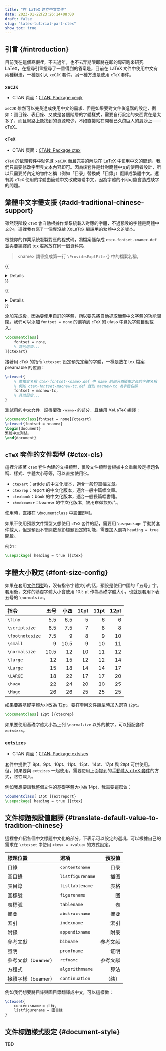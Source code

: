 ```yaml
---
title: "在 LaTeX 建立中文文件"
date: 2023-01-22T23:26:14+08:00
draft: false
slug: "latex-tutorial-part-ctex"
show_toc: true
---
```


## 引言 {#introduction}

目前我在這個寒假裡，不去過年，也不去弄期限即將在即的專研跑來研究 LaTeX，在搜尋引擎搜尋了一番得到的答案是，目前在 LaTeX 文件中使用中文有兩種辦法，一種是引入 `xeCJK` 套件，另一種方法是使用 `cTeX` 套件。

### `xeCJK`
- CTAN 頁面：[CTAN: Package xecjk](https://www.ctan.org/pkg/xecjk)

`xeCJK` 雖然可以完美達成使用中文的需求，但是如果要對文件做進階的設定，例如：圖目錄、表目錄、又或是各個階層的字體樣式，需要自行設定的東西實在是太多了，而且網路上能找到的資源較少，不如直接站在開發已久的巨人的肩膀上——cTeX。

### `cTeX`

- CTAN 頁面：[CTAN: Package ctex](https://www.ctan.org/pkg/ctex)

`cTeX` 的依賴套件中就包含 `xeCJK` 而且完美的解決在 LaTeX 中使用中文的問題，我們只需要修改字型與文本內容即可。因為該套件是針對簡體中文的使用者設計，所以只需要將內定的物件名稱（例如「目录」替換成「目錄」）翻譯成繁體中文。還有將 `cTeX` 使用的字體由簡體中文改成繁體中文，因為字體的不同可能會造成缺字的問題。

## 繁體中文字體支援 {#add-traditional-chinese-support}

雖然現階段 `cTeX` 會自動根據作業系統載入對應的字體，不過預設的字體是簡體中文的，這裡我有寫了一個專沒給 XeLaTeX 編譯用的繁體中文的版本。

根據你的作業系統複製對應的程式碼，將檔案儲存成 `ctex-fontset-<name>.def` 並與要編譯的 tex 檔案放在同一個資料夾。

> \<name\> 請替換成第一行 `\ProvidesExplFile` {} 中的檔案名稱。

{{<details title = "windows 版本">}}

```latex
\ProvidesExplFile{ctex-fontset-windows-tc.def}{\ExplFileDate}{0.0.1}{\ExplFileDescription}
\ctex_fontset_case:nnn
  { }
  { }
  {
    \setCJKmainfont   { MingLiU } [ BoldFont = Microsoft~JhengHei , ItalicFont = DFKai-SB ]
    \setCJKsansfont   { Microsoft~JhengHei } [ BoldFont = *~Bold ]
    \setCJKmonofont   { MingLiU~Regular }
    \setCJKfamilyfont { ming    } { MingLiU~Regular    }
    \setCJKfamilyfont { zhhei   } { Microsoft~JhengHei }
    \setCJKfamilyfont { zhkai   } { DFKai-SB           }
  }
\NewDocumentCommand \ming     { } { \CJKfamily { ming  } }
\NewDocumentCommand \hei      { } { \CJKfamily { zhhei } }
\NewDocumentCommand \kai      { } { \CJKfamily { zhkai } }

```
{{</details>}}

{{<details title="mac 版本">}}
將程式碼儲存成 `ctex-fontset-macnew-tc.def` 並與 tex 檔案放在同一個資料夾。

```latex
\ProvidesExplFile{ctex-fontset-macnew-tc.def}{\ExplFileDate}{0.0.1}{\ExplFileDescription}
\ctex_fontset_case:nnnn
  { \ctex_fontset_error:n { mac } }
  { }
  { }
  {
    \setCJKmainfont { Songti~TC }
      [
        BoldFont       = Songti~TC~Bold,
        ItalicFont     = Kaiti~TC,
        BoldItalicFont = Kaiti~TC~Bold
      ]
    \setCJKsansfont { PingFang~TC }
    \setCJKmonofont { Lantinghei~TC }
    \setCJKfamilyfont { zhsong } { Songti~TC~Regular } [ BoldFont = Songti~TC~Bold ]
    \setCJKfamilyfont { zhhei  } { Heiti~TC~Light    } [ BoldFont = Heiti~TC~Medium ]
    \setCJKfamilyfont { zhpf   } { PingFang~TC       }
    \setCJKfamilyfont { zhkai  } { Kaiti~TC          } [ BoldFont = Kaiti~TC~Bold ]
    \setCJKfamilyfont { zhli   } { Baoli~TC          }
    \setCJKfamilyfont { zhyuan } { Yuanti~TC~Light   } [ BoldFont = Yuanti~SC~Regular ]
  }
\NewDocumentCommand \song     { } { \CJKfamily { zhsong } }
\NewDocumentCommand \hei      { } { \CJKfamily { zhhei  } }
\NewDocumentCommand \fangsong { } { \CJKfamily { zhfs   } }
\NewDocumentCommand \kai      { } { \CJKfamily { zhkai  } }
\NewDocumentCommand \lishu    { } { \CJKfamily { zhli   } }
\NewDocumentCommand \yuan     { } { \CJKfamily { zhyuan } }
\NewDocumentCommand \pingfang { } { \CJKfamily { zhpf   } }
  
```
{{</details>}}

添加完成後，因為要使用自訂的字體，所以要先將自動抓取簡體中文字體的功能關閉。我們可以添加 `fontset = none` 的選項到 `cTeX` 的 class 中避免字體自動載入。

```latex
\documentclass[
    fontset = none,
    % 其他選項...
]{ctexart}
```

接著用 `cTeX` 的指令 `\ctexset` 設定預先定義的字體，一樣是放在 tex 檔案 preamable 的位置：

```latex
\ctexset{
    % 曲檔案名稱 ctex-fontset-<name>.def 中 name 的部分為預先定義的字體名稱
    % 例如 ctex-fontset-macnew-tc.def 就取 macnew-tc 為字體名稱
    fontset = macnew-tc,
    % 其他設定...
}
```

測試用的中文文件，記得要改 `<name>` 的部分，且使用 XeLaTeX 編譯：

```latex
\documentclass[fontset = none]{ctexart}
\ctexset{fontset = <name>}
\begin{document}
繁體中文測試。
\end{document}
```

<!-- TODO: 編譯完成的結果： -->
<!-- insert image here -->



## `cTeX` 套件的文件類型 {#ctex-cls}

這裡介紹著 `cTeX` 套件內建的文檔類型，預設文件類型會根據中文重新設定標題名稱、樣式、字體大小等等，可以直接使用它。

- `ctexart`：article 的中文化版本，適合一般短篇幅文章。
- `ctexrep`：report 的中文化版本，適合一般中篇幅文章。
- `ctexbook`：book 的中文化版本，適合一般長篇幅書籍。
- `ctexbeamer`：beamer 的中文化版本，被用來做投影片。

使用時，直接在 `\documentclass` 中設置即可。

如果不使用預設文件類型又想使用 `cTeX` 套件的話，需要用 `\usepackage` 手動將套件載入，但是預設不會開啟章節標題設定的功能，需要加入選項 `heading = true` 開啟。

例如：

```latex
\usepackage[ heading = true ]{ctex}
```

## 字體大小設定 {#font-size-config}

如果在套用[文件類型](#ctex-cls)時，沒有指令字體大小的話，預設是使用中國的「五号」字。套用後，文件的基礎字體大小會使用 10.5 pt 作為基礎字體大小，也就是套用下表五号的 `\normalsize`。

| 指令            | 五号 | 小四 | 10pt | 11pt | 12pt |
| :-------------- | ---: | ---: | ---: | ---: | ---: |
| `\tiny`         |  5.5 |  6.5 |    5 |    6 |    6 |
| `\scriptsize`   |  6.5 |  7.5 |    7 |    8 |    8 |
| `\footnotesize` |  7.5 |    9 |    8 |    9 |   10 |
| `\small`        |    9 | 10.5 |    9 |   10 |   11 |
| `\normalsize`   | 10.5 |   12 |   10 |   11 |   12 |
| `\large`        |   12 |   15 |   12 |   12 |   14 |
| `\Large`        |   15 |   18 |   14 |   14 |   17 |
| `\LARGE`        |   18 |   22 |   17 |   17 |   20 |
| `\huge`         |   22 |   24 |   20 |   20 |   25 |
| `\Huge`         |   26 |   26 |   25 |   25 |   25 |

如果要將基礎字體大小改為 12pt，要在套用文件類型時加入選項 `12pt`。

```latex
\documentclass[ 12pt ]{ctexrep}
```

如果要使用基礎字體大小為上列 `\normalsize` 以外的數字，可以搭配套件 `extsizes`。

### `extsizes`

- CTAN 頁面：[CTAN: Package extsizes](https://www.ctan.org/pkg/extsizes)

套件中提供了 8pt、9pt、10pt、11pt、12pt、14pt、17pt 與 20pt 可供使用。但，如果要與 `extsizes` 一起使用，需要使用上面提到的[手動載入 cTeX 套件](#ctex-cls)的方式，將它載入。

例如我想要讓我整個文件的基礎字體大小為 14pt，我需要這麼做：

```latex
\doumentclass[ 14pt ]{extreport}
\usepackage[ heading = true ]{ctex}
```



## 文件標題預設值翻譯 {#translate-default-value-to-tradition-chinese}

這裡會介紹各個中文標題中文化的部分，下表示可以設定的選項。可以根據自己的需求在 `\ctexset` 中使用 `<key> = <value>` 的方式設定。

| 標題位置           | 選項             | 預設值   |
| :----------------- | :--------------- | -------: |
| 目錄               | `contentsname`   | 目录     |
| 圖目錄             | `listfigurename` | 插图     |
| 表目錄             | `listtablename`  | 表格     |
| 圖標號             | `figurename`     | 图       |
| 表標號             | `tablename`      | 表       |
| 摘要               | `abstractname`   | 摘要     |
| 索引               | `indexname`      | 索引     |
| 附錄               | `appendixname`   | 附录     |
| 參考文獻           | `bibname`        | 参考文献 |
| 證明               | `proofname`      | 证明     |
| 參考文獻（beamer） | `refname`        | 参考文献 |
| 方程式             | `algorithmname`  | 算法     |
| 接續字樣（beamer） | `continuation`   | （续）   |

例如我們想要將目錄與圖目錄翻譯成中文，可以這樣做：

```latex
\ctexset{
    contentsname = 目錄,
    listfigurename = 圖目錄
}
```

## 文件標題樣式設定 {#document-style}

TBD
